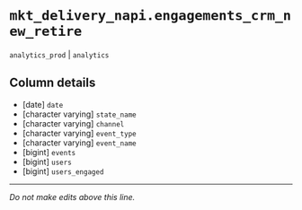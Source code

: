# `mkt_delivery_napi.engagements_crm_new_retire`
`analytics_prod` | `analytics`

## Column details
* [date]      `date`
* [character varying] `state_name`
* [character varying] `channel`
* [character varying] `event_type`
* [character varying] `event_name`
* [bigint]    `events`
* [bigint]    `users`
* [bigint]    `users_engaged`

-------------------------------------------------------------------------------
*Do not make edits above this line.*
